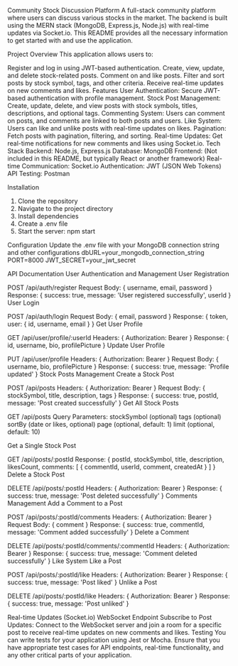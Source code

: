 Community Stock Discussion Platform
A full-stack community platform where users can discuss various stocks in the market. The backend is built using the MERN stack (MongoDB, Express.js, Node.js) with real-time updates via Socket.io. This README provides all the necessary information to get started with and use the application.

Project Overview
This application allows users to:

Register and log in using JWT-based authentication.
Create, view, update, and delete stock-related posts.
Comment on and like posts.
Filter and sort posts by stock symbol, tags, and other criteria.
Receive real-time updates on new comments and likes.
Features
User Authentication: Secure JWT-based authentication with profile management.
Stock Post Management: Create, update, delete, and view posts with stock symbols, titles, descriptions, and optional tags.
Commenting System: Users can comment on posts, and comments are linked to both posts and users.
Like System: Users can like and unlike posts with real-time updates on likes.
Pagination: Fetch posts with pagination, filtering, and sorting.
Real-time Updates: Get real-time notifications for new comments and likes using Socket.io.
Tech Stack
Backend: Node.js, Express.js
Database: MongoDB
Frontend: (Not included in this README, but typically React or another framework)
Real-time Communication: Socket.io
Authentication: JWT (JSON Web Tokens)
API Testing: Postman 

Installation
1) Clone the repository
2) Navigate to the project directory
3) Install dependencies
4) Create a .env file
5) Start the server: npm start

Configuration
Update the .env file with your MongoDB connection string and other configurations
dbURL=your_mongodb_connection_string
PORT=8000
JWT_SECRET=your_jwt_secret


API Documentation
User Authentication and Management
User Registration

POST /api/auth/register
Request Body: { username, email, password }
Response: { success: true, message: 'User registered successfully', userId }
User Login

POST /api/auth/login
Request Body: { email, password }
Response: { token, user: { id, username, email } }
Get User Profile

GET /api/user/profile/:userId
Headers: { Authorization: Bearer <token> }
Response: { id, username, bio, profilePicture }
Update User Profile

PUT /api/user/profile
Headers: { Authorization: Bearer <token> }
Request Body: { username, bio, profilePicture }
Response: { success: true, message: 'Profile updated' }
Stock Posts Management
Create a Stock Post

POST /api/posts
Headers: { Authorization: Bearer <token> }
Request Body: { stockSymbol, title, description, tags }
Response: { success: true, postId, message: 'Post created successfully' }
Get All Stock Posts

GET /api/posts
Query Parameters:
stockSymbol (optional)
tags (optional)
sortBy (date or likes, optional)
page (optional, default: 1)
limit (optional, default: 10)

Get a Single Stock Post

GET /api/posts/:postId
Response: { postId, stockSymbol, title, description, likesCount, comments: [ { commentId, userId, comment, createdAt } ] }
Delete a Stock Post

DELETE /api/posts/:postId
Headers: { Authorization: Bearer <token> }
Response: { success: true, message: 'Post deleted successfully' }
Comments Management
Add a Comment to a Post

POST /api/posts/:postId/comments
Headers: { Authorization: Bearer <token> }
Request Body: { comment }
Response: { success: true, commentId, message: 'Comment added successfully' }
Delete a Comment

DELETE /api/posts/:postId/comments/:commentId
Headers: { Authorization: Bearer <token> }
Response: { success: true, message: 'Comment deleted successfully' }
Like System
Like a Post

POST /api/posts/:postId/like
Headers: { Authorization: Bearer <token> }
Response: { success: true, message: 'Post liked' }
Unlike a Post

DELETE /api/posts/:postId/like
Headers: { Authorization: Bearer <token> }
Response: { success: true, message: 'Post unliked' }


Real-time Updates (Socket.io)
WebSocket Endpoint
Subscribe to Post Updates: Connect to the WebSocket server and join a room for a specific post to receive real-time updates on new comments and likes.
Testing
You can write tests for your application using Jest or Mocha. Ensure that you have appropriate test cases for API endpoints, real-time functionality, 
and any other critical parts of your application.


